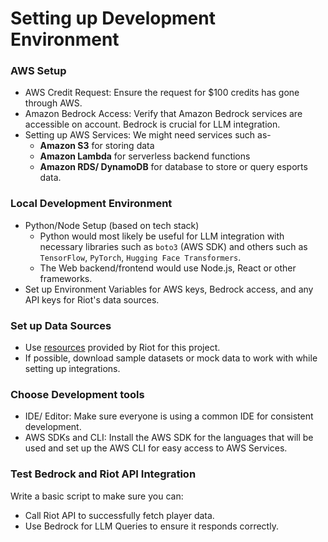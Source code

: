 # Setting up Development Environment

### AWS Setup

- AWS Credit Request: Ensure the request for $100 credits has gone through AWS.
- Amazon Bedrock Access: Verify that Amazon Bedrock services are accessible on account. Bedrock is crucial for LLM integration.
- Setting up AWS Services: We might need services such as-
    - <b>Amazon S3</b> for storing data
    - <b>Amazon Lambda</b> for serverless backend functions
    - <b>Amazon RDS/ DynamoDB</b> for database to store or query esports data.

### Local Development Environment

- Python/Node Setup (based on tech stack)
    - Python would most likely be useful for LLM integration with necessary libraries such as `boto3` (AWS SDK) and others such as `TensorFlow`, `PyTorch`, `Hugging Face Transformers`.
    - The Web backend/frontend would use Node.js, React or other frameworks.
 - Set up Environment Variables for AWS keys, Bedrock access, and any API keys for Riot's data sources.

### Set up Data Sources

- Use <a href = "resources/VCT Esports Data.md">resources</a> provided by Riot for this project.
- If possible, download sample datasets or mock data to work with while setting up integrations.

### Choose Development tools
- IDE/ Editor: Make sure everyone is using a common IDE for consistent development.
- AWS SDKs and CLI: Install the AWS SDK for the languages that will be used and set up the AWS CLI for easy access to AWS Services.

### Test Bedrock and Riot API Integration
Write a basic script to make sure you can:
- Call Riot API to successfully fetch player data.
- Use Bedrock for LLM Queries to ensure it responds correctly.

